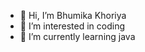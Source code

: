 - 👋 Hi, I’m Bhumika Khoriya
- 👀 I’m interested in coding
- 🌱 I’m currently learning java

<!---
Bhumiikkaaa/Bhumiikkaaa is a ✨ special ✨ repository because its `README.md` (this file) appears on your GitHub profile.
You can click the Preview link to take a look at your changes.
--->
